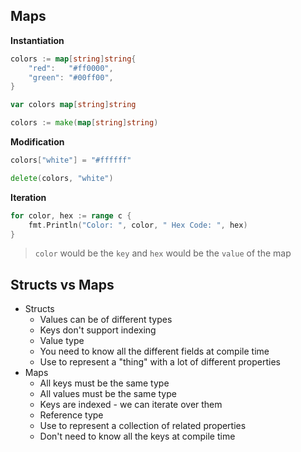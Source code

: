 ## Maps
**Instantiation**
```go
colors := map[string]string{
    "red":   "#ff0000",
    "green": "#00ff00",
}

var colors map[string]string

colors := make(map[string]string)
```
**Modification**
```go
colors["white"] = "#ffffff"

delete(colors, "white")
```

**Iteration**
```go
for color, hex := range c {
    fmt.Println("Color: ", color, " Hex Code: ", hex)
}
```
> `color` would be the `key` and `hex` would be the `value` of the map

## Structs vs Maps
- Structs
    - Values can be of different types
    - Keys don't support indexing
    - Value type
    - You need to know all the different fields at compile time
    - Use to represent a "thing" with a lot of different properties
- Maps
    - All keys must be the same type
    - All values must be the same type
    - Keys are indexed - we can iterate over them
    - Reference type
    - Use to represent a collection of related properties
    - Don't need to know all the keys at compile time